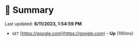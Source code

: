 # 📖 Summary
Last updated: **6/11/2023, 1:54:59 PM**

- `GET` [https://google.com](https://google.com) - **Up** (190ms)
